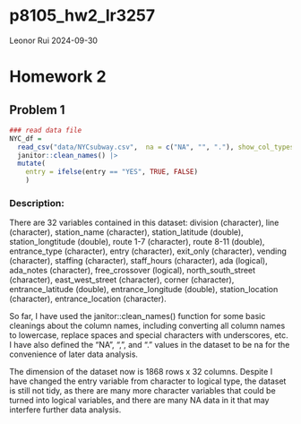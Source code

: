 p8105_hw2_lr3257
================
Leonor Rui
2024-09-30

# Homework 2

## Problem 1

``` r
### read data file
NYC_df = 
  read_csv("data/NYCsubway.csv",  na = c("NA", "", "."), show_col_types = FALSE) |>
  janitor::clean_names() |>
  mutate(
    entry = ifelse(entry == "YES", TRUE, FALSE)
    )
```

### Description:

There are 32 variables contained in this dataset: division (character),
line (character), station_name (character), station_latitude (double),
station_longtitude (double), route 1-7 (character), route 8-11 (double),
entrance_type (character), entry (character), exit_only (character),
vending (character), staffing (character), staff_hours (character), ada
(logical), ada_notes (character), free_crossover (logical),
north_south_street (character), east_west_street (character), corner
(character), entrance_latitude (double), entrance_longitude (double),
station_location (character), entrance_location (character).

So far, I have used the janitor::clean_names() function for some basic
cleanings about the column names, including converting all column names
to lowercase, replace spaces and special characters with underscores,
etc. I have also defined the “NA”, “,”, and “.” values in the dataset to
be na for the convenience of later data analysis.

The dimension of the dataset now is 1868 rows x 32 columns. Despite I
have changed the entry variable from character to logical type, the
dataset is still not tidy, as there are many more character variables
that could be turned into logical variables, and there are many NA data
in it that may interfere further data analysis.
